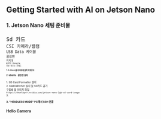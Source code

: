 Getting Started with AI on Jetson Nano
-
<div stlye="text-align: left;">
<b> 1. Jetson Nano  세팅 준비물</b>
<br>
<br>
<TT> Sd 카드</TT>
<small><br>
<TT> CSI 카메라/웹캠</TT>
<small><br>
<TT> USB Data 케이블 </TT>
<small><br>
<TT> 쿨링팬 </TT>
<small><br>
<TT> 지지대</TT>
<small><br>
<TT> WIFI Dongle</TT>
<small><br>
<TT> 무선 마우스<span>&#183;</span>키패드</TT>
<br><br>
<b>1-2.Jetson을 지지대에 올려 끼워준다</b>
<br>
<br>   
<b><big> 2. ubuntu <span>&#183;</span> 쿨링팬 설치<big></b>
<br>
<br>   
1. SD Card Formatter 설치
<br>    
2. balenaEtcher 설치 및 SD카드 굽기
<br>구울때 쓸 이미지 파일
<small><br><TT>https://developer.nvidia.com/jetson-nano-2gb-sd-card-image </TT></small>
<br>
3.
  

<b> 3. "HEADLESS MODE" PC에서 SSH 연결</b>

Hello Camera
-
